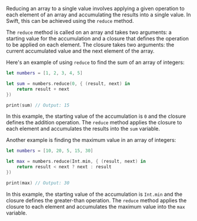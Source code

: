 Reducing an array to a single value involves applying a given operation to each element of an array and accumulating the results into a single value. In Swift, this can be achieved using the `reduce` method. 

The `reduce` method is called on an array and takes two arguments: a starting value for the accumulation and a closure that defines the operation to be applied on each element. The closure takes two arguments: the current accumulated value and the next element of the array. 

Here's an example of using `reduce` to find the sum of an array of integers:

```swift
let numbers = [1, 2, 3, 4, 5]

let sum = numbers.reduce(0, { (result, next) in
    return result + next
})

print(sum) // Output: 15
```

In this example, the starting value of the accumulation is `0` and the closure defines the addition operation. The `reduce` method applies the closure to each element and accumulates the results into the `sum` variable.

Another example is finding the maximum value in an array of integers:

```swift
let numbers = [10, 20, 5, 15, 30]

let max = numbers.reduce(Int.min, { (result, next) in
    return result < next ? next : result
})

print(max) // Output: 30
```

In this example, the starting value of the accumulation is `Int.min` and the closure defines the greater-than operation. The `reduce` method applies the closure to each element and accumulates the maximum value into the `max` variable.